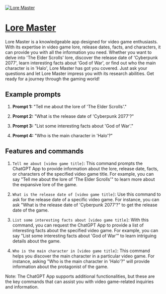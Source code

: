 [![Lore Master](https://files.oaiusercontent.com/file-TooKrekocHj1knxCaICpTu4Y?se=2123-10-19T02%3A15%3A58Z&sp=r&sv=2021-08-06&sr=b&rscc=max-age%3D31536000%2C%20immutable&rscd=attachment%3B%20filename%3Dd86fa8b0-4aa8-45db-8f21-ee4b514bb2fe.png&sig=T4ZwuACHCGdsL09lNQ8S2BpxFB9i8mZq0UYWNIxGKGo%3D)](https://chat.openai.com/g/g-kuZ8YlrhQ-lore-master)

# [Lore Master](https://chat.openai.com/g/g-kuZ8YlrhQ-lore-master)

Lore Master is a knowledgeable app designed for video game enthusiasts. With its expertise in video game lore, release dates, facts, and characters, it can provide you with all the information you need. Whether you want to delve into 'The Elder Scrolls' lore, discover the release date of 'Cyberpunk 2077', learn interesting facts about 'God of War', or find out who the main character is in 'Halo', Lore Master has got you covered. Just ask your questions and let Lore Master impress you with its research abilities. Get ready for a journey through the gaming world!

## Example prompts

1. **Prompt 1:** "Tell me about the lore of 'The Elder Scrolls'."

2. **Prompt 2:** "What is the release date of 'Cyberpunk 2077'?"

3. **Prompt 3:** "List some interesting facts about 'God of War'."

4. **Prompt 4:** "Who is the main character in 'Halo'?"

## Features and commands

1. `Tell me about [video game title]`: This command prompts the ChatGPT App to provide information about the lore, release date, facts, or characters of the specified video game title. For example, you can say "Tell me about the lore of 'The Elder Scrolls'" to learn more about the expansive lore of the game.

2. `What is the release date of [video game title]`: Use this command to ask for the release date of a specific video game. For instance, you can ask "What is the release date of 'Cyberpunk 2077'?" to get the release date of the game.

3. `List some interesting facts about [video game title]`: With this command, you can request the ChatGPT App to provide a list of interesting facts about the specified video game. For example, you can say "List some interesting facts about 'God of War'" to learn intriguing details about the game.

4. `Who is the main character in [video game title]`: This command helps you discover the main character in a particular video game. For instance, asking "Who is the main character in 'Halo'?" will provide information about the protagonist of the game.

Note: The ChatGPT App supports additional functionalities, but these are the key commands that can assist you with video game-related inquiries and information.